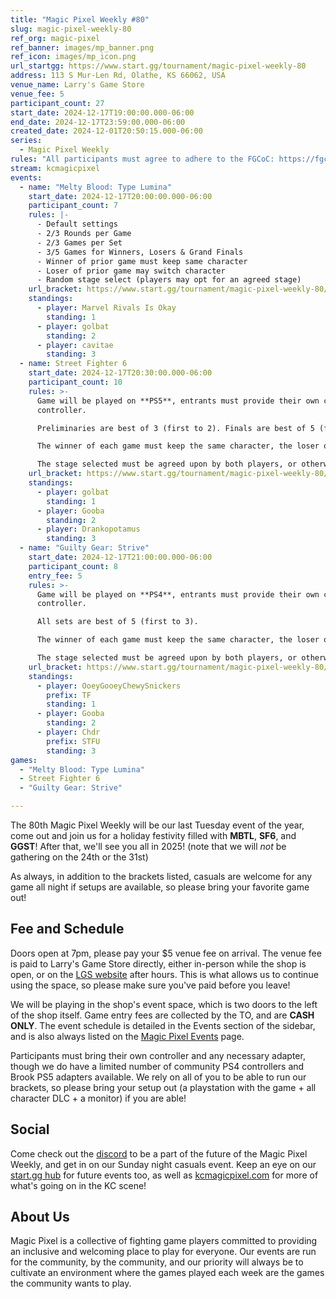 ```yaml
---
title: "Magic Pixel Weekly #80"
slug: magic-pixel-weekly-80
ref_org: magic-pixel
ref_banner: images/mp_banner.png
ref_icon: images/mp_icon.png
url_startgg: https://www.start.gg/tournament/magic-pixel-weekly-80
address: 113 S Mur-Len Rd, Olathe, KS 66062, USA
venue_name: Larry's Game Store
venue_fee: 5
participant_count: 27
start_date: 2024-12-17T19:00:00.000-06:00
end_date: 2024-12-17T23:59:00.000-06:00
created_date: 2024-12-01T20:50:15.000-06:00
series:
  - Magic Pixel Weekly
rules: "All participants must agree to adhere to the FGCoC: https://fgcoc.com/"
stream: kcmagicpixel
events:
  - name: "Melty Blood: Type Lumina"
    start_date: 2024-12-17T20:00:00.000-06:00
    participant_count: 7
    rules: |-
      - Default settings
      - 2/3 Rounds per Game
      - 2/3 Games per Set
      - 3/5 Games for Winners, Losers & Grand Finals
      - Winner of prior game must keep same character
      - Loser of prior game may switch character
      - Random stage select (players may opt for an agreed stage)
    url_bracket: https://www.start.gg/tournament/magic-pixel-weekly-80/events/melty-blood-type-lumina/brackets/1833649/2706854
    standings:
      - player: Marvel Rivals Is Okay
        standing: 1
      - player: golbat
        standing: 2
      - player: cavitae
        standing: 3
  - name: Street Fighter 6
    start_date: 2024-12-17T20:30:00.000-06:00
    participant_count: 10
    rules: >-
      Game will be played on **PS5**, entrants must provide their own compatible
      controller.  

      Preliminaries are best of 3 (first to 2). Finals are best of 5 (first to 3).  

      The winner of each game must keep the same character, the loser of that game may switch characters.  

      The stage selected must be agreed upon by both players, or otherwise selected at random.
    url_bracket: https://www.start.gg/tournament/magic-pixel-weekly-80/events/street-fighter-6/brackets/1833648/2706853
    standings:
      - player: golbat
        standing: 1
      - player: Gooba
        standing: 2
      - player: Drankopotamus
        standing: 3
  - name: "Guilty Gear: Strive"
    start_date: 2024-12-17T21:00:00.000-06:00
    participant_count: 8
    entry_fee: 5
    rules: >-
      Game will be played on **PS4**, entrants must provide their own compatible
      controller.  

      All sets are best of 5 (first to 3).  

      The winner of each game must keep the same character, the loser of that game may switch characters.  

      The stage selected must be agreed upon by both players, or otherwise selected at random.
    url_bracket: https://www.start.gg/tournament/magic-pixel-weekly-80/events/guilty-gear-strive/brackets/1833645/2706850
    standings:
      - player: OoeyGooeyChewySnickers
        prefix: TF
        standing: 1
      - player: Gooba
        standing: 2
      - player: Chdr
        prefix: STFU
        standing: 3
games:
  - "Melty Blood: Type Lumina"
  - Street Fighter 6
  - "Guilty Gear: Strive"

---
```


The 80th Magic Pixel Weekly will be our last Tuesday event of the year, come out and join us for a holiday festivity filled with **MBTL**, **SF6**, and **GGST**! After that, we'll see you all in 2025! (note that we will _not_ be gathering on the 24th or the 31st)

As always, in addition to the brackets listed, casuals are welcome for any game all night if setups are available, so please bring your favorite game out! 

## Fee and Schedule

Doors open at 7pm, please pay your $5 venue fee on arrival. The venue fee is paid to Larry's Game Store directly, either in-person while the shop is open, or on the [LGS website](https://www.larrysgamestore.com/products/kc-magic-pixel-5) after hours. This is what allows us to continue using the space, so please make sure you've paid before you leave!

We will be playing in the shop's event space, which is two doors to the left of the shop itself. Game entry fees are collected by the TO, and are **CASH ONLY**. The event schedule is detailed in the Events section of the sidebar, and is also always listed on the [Magic Pixel Events](https://kcmagicpixel.com/events/) page.

Participants must bring their own controller and any necessary adapter, though we do have a limited number of community PS4 controllers and Brook PS5 adapters available. We rely on all of you to be able to run our brackets, so please bring your setup out (a playstation with the game + all character DLC + a monitor) if you are able!  

## Social

Come check out the [discord](https://discord.gg/jkmn6CVrrQ) to be a part of the future of the Magic Pixel Weekly, and get in on our Sunday night casuals event. Keep an eye on our [start.gg hub](https://www.start.gg/hub/magic-pixel) for future events too, as well as [kcmagicpixel.com](https://kcmagicpixel.com) for more of what's going on in the KC scene!

## About Us

Magic Pixel is a collective of fighting game players committed to providing an inclusive and welcoming place to play for everyone. Our events are run for the community, by the community, and our priority will always be to cultivate an environment where the games played each week are the games the community wants to play.
  
